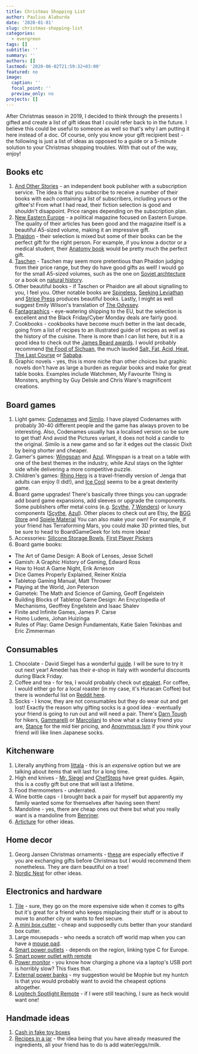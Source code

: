 ```yaml
---
title: Christmas Shopping List
author: Paulius Alaburda
date: '2020-01-01'
slug: christmas-shopping-list
categories: 
  - evergreen
tags: []
subtitle: ''
summary: ''
authors: []
lastmod: '2020-06-02T21:59:32+03:00'
featured: no
image:
  caption: ''
  focal_point: ''
  preview_only: no
projects: []
---
```


After Christmas season in 2019, I decided to think through the presents I gifted and create a list of gift ideas that I could refer back to in the future. I believe this could be useful to someone as well so that's why I am putting it here instead of a doc. Of course, only you know your gift recipient best - the following is just a list of ideas as opposed to a guide or a 5-minute solution to your Christmas shopping troubles. With that out of the way, enjoy! 

## Books etc

1. [And Other Stories](https://www.andotherstories.org/subscriptions/) - an independent book publisher with a subscription service. The idea is that you subscribe to receive a number of their books with each containing a list of subscribers, including yours or the giftee's! From what I had read, their fiction selection is good and shouldn't disappoint. Price ranges depending on the subscription plan. 
2. [New Eastern Europe](https://neweasterneurope.eu/subscribe/) - a political magazine focused on Eastern Europe. The quality of their articles has been good and the magazine itself is a beautiful A5-sized volume, making it an impressive gift.
3. [Phaidon](https://uk.phaidon.com/store/) - their selection is mixed but some of their books can be the perfect gift for the right person. For example, if you know a doctor or a medical student, their [Anatomy book](https://uk.phaidon.com/store/general-non-fiction/anatomy-exploring-the-human-body-9780714879888/) would be pretty much the perfect gift.
4. [Taschen](https://www.taschen.com/) - Taschen may seem more pretentious than Phaidon judging from their price range, but they do have good gifts as well! I would go for the small A5-sized volumes, such as the one on [Soviet archtecture](https://www.taschen.com/pages/en/catalogue/architecture/all/49365/facts.frederic_chaubin_cccp.htm) or a book on [natural history](https://www.taschen.com/pages/en/catalogue/classics/all/05420/facts.seba_cabinet_of_natural_curiosities.htm).
5. Other beautiful books - if Taschen or Phaidon are all about signalling to you, I feel you. Other notable books are [Spineless](https://www.amazon.com/Spineless-Portraits-Marine-Invertebrates-Backbone/dp/1419710079/), [Seeking Leviathan](https://cswannphotography.com/book/) and [Stripe Press](https://press.stripe.com/) produces beautiful books. Lastly, I might as well suggest Emily Wilson's translation of [The Odyssey](https://www.amazon.co.uk/Odyssey-Homer/dp/0393356256).
5. [Fantagraphics](https://www.fantagraphics.com/) - eye-watering shipping to the EU, but the selection is excellent and the Black Friday/Cyber Monday deals are fairly good.
6. Cookbooks - cookbooks have become much better in the last decade, going from a list of recipes to an illustrated guide of recipes as well as the history of the cuisine. There is more than I can list here, but it is a good idea to check out the [James Beard awards](https://www.jamesbeard.org/blog/this-years-best-cookbooks). I would probably recommend [the Food of Sichuan](https://www.amazon.co.uk/Food-Sichuan-Fuchsia-Dunlop/dp/1408867559), the much lauded [Salt, Fat, Acid, Heat](https://www.amazon.co.uk/Salt-Fat-Acid-Heat-Mastering/dp/1782112308/), [The Last Course](https://www.amazon.co.uk/dp/037550429X/) or [Sababa](https://www.amazon.co.uk/dp/0525533451/).
7. Graphic novels - yes, this is more niche than other choices but graphic novels don't have as large a burden as regular books and make for great table books. Examples include Watchmen, My Favourite Thing is Monsters, anything by Guy Delisle and Chris Ware's magnificent creations.

## Board games

1. Light games: [Codenames](https://boardgamegeek.com/boardgame/178900/codenames) and [Similo](https://boardgamegeek.com/boardgame/268620/similo). I have played Codenames with probably 30-40 different people and the game has always proven to be interesting. Also, Codenames usually has a localised version so be sure to get that! And avoid the Pictures variant, it does not hold a candle to the original. Similo is a new game and so far it edges out the classic Dixit by being shorter and cheaper.
2. Gamer's games: [Wingspan](https://boardgamegeek.com/boardgame/266192/wingspan) and [Azul](https://boardgamegeek.com/boardgame/230802/azul). Wingspan is a treat on a table with one of the best themes in the industry, while Azul stays on the lighter side while delivering a more competitive puzzle. 
3. Children's games: [Rhino Hero](https://boardgamegeek.com/boardgame/91514/rhino-hero) is a travel-friendly version of Jenga that adults can enjoy (I did!), and [Ice Cool](https://boardgamegeek.com/boardgame/177524/icecool) seems to be a great dexterity game.
4. Board game upgrades! There's basically three things you can upgrade: add board game expansions, add sleeves or upgrade the components. Some publishers offer metal coins (e.g. [Scythe](https://stonemaier-games.myshopify.com/products/metal-coins-scythe-asia?variant=25456101190), [7 Wonders](https://shop.rprod.com/en/7-wonders-duel/52-7-wonders-duel-metal-coins.html)) or luxury components ([Scythe](https://stonemaier-games.myshopify.com/products/scythe-metal-mechs-1-from-each-faction), [Azul](https://www.nextmovegames.com/en/home/31-azul-joker-tiles.html)). Other places to check out are Etsy, the [BGG Store](https://boardgamegeekstore.com/) and [Spiele Material](https://www.spielematerial.de/en/) You can also make your own! For example, if your friend has Terraforming Mars, you could make 3D printed tiles, but be sure to head to BoardGameGeek for lots more ideas! 
5. Accessories: [Silicone Storage Bowls](https://www.amazon.co.uk/Collapsible-Portable-Accessory-Components-Roleplaying/dp/B08DCDRVJQ), [First Player Pickers](https://www.amazon.co.uk/Ddfly-Shocking-Roulette-Detector-Reloaded/dp/B07G9H2QG8/)
6. Board game books:
  * The Art of Game Design: A Book of Lenses, Jesse Schell
  * Gamish: A Graphic History of Gaming, Edward Ross
  * How to Host A Game Night, Erik Arneson
  * Dice Games Properly Explained, Reiner Knizia
  * Tabletop Gaming Manual, Matt Thrower
  * Playing at the World, Jon Peterson
  * Gametek: The Math and Science of Gaming, Geoff Engelstein
  * Building Blocks of Tabletop Game Design: An Encyclopedia of Mechanisms, Geoffrey Engelstein and Isaac Shalev
  * Finite and Infinite Games, James P. Carse
  * Homo Ludens, Johan Huizinga
  * Rules of Play: Game Design Fundamentals, Katie Salen Tekinbas and Eric Zimmerman

## Consumables

1. Chocolate - David Siegel has a wonderful [guide](https://medium.com/@pullnews/david-siegels-chocolate-porn-156f648a69ab). I will be sure to try it out next year! Amedei has their e-shop in Italy with wonderful discounts during Black Friday.
2. Coffee and tea - for tea, I would probably check out [eteaket](https://www.eteaket.co.uk/). For coffee, I would either go for a local roaster (in my case, it's Huracan Coffee) but there is wonderful list on [Reddit here](https://www.reddit.com/r/Coffee/comments/9272cl/where_to_buy_roasted_coffee_beans_in_europe/).
3. Socks - I know, they are not consumables but they do wear out and get lost! Exactly the reason why gifting socks is a good idea - eventually your friend is going to run out and will need a pair. There's [Darn Tough](https://darntough.com/collections/men) for hikers, [Gammarelli](https://www.meschaussettesrouges.com/en/3_gammarelli) or [Marcoliani](https://www.marcoliani.it/en/distribution/) to show what a classy friend you are, [Stance](https://euro.stance.eu.com/) for the mid tier pricing, and [Anonymous Ism](https://anonymousism.com/) if you think your friend will like linen Japanese socks.

## Kitchenware

1. Literally anything from [Iittala](https://www.iittala.com/collections/iittala/tools/c/tools/intro) - this is an _expensive_ option but we are talking about items that will last for a long time.
2. High end knives - [Mr. Siegel](https://medium.com/@pullnews/david-siegels-knife-porn-ea19f8553e79?) and [ChefSteps](https://www.chefsteps.com/activities/the-chefsteps-kitchen-team-shares-their-favorite-knives) have great guides. Again, this is a costly gift but one that will last a lifetime.
3. Food thermometers - underrated.
4. Wine bottle caps - I brought back a pair for myself but apparently my family wanted some for themselves after having seen them!
5. Mandoline - yes, there are cheap ones out there but what you really want is a mandoline from [Benriner](https://www.amazon.co.uk/s?k=mandoline+benriner&ref=nb_sb_noss).
6. [Articture](https://articture.com/) for other ideas. 

## Home decor

1. Georg Jansen Christmas ornaments - [these](https://www.georgjensen.com/global/christmas/scandinavian-christmas-decorations) are especially effective if you are exchanging gifts before Christmas but I would recommend them nonetheless. They are darn beautiful on a tree!
2. [Nordic Nest](https://www.nordicnest.com/) for other ideas.

## Electronics and hardware

1. [Tile](https://www.thetileapp.com/en-eu/) - sure, they go on the more expensive side when it comes to gifts but it's great for a friend who keeps misplacing their stuff or is about to move to another city or wants to feel secure.
2. [A mini box cutter](https://www.amazon.com/dp/B00M1XZXGU) - cheap and supposedly cuts better than your standard box cutter.
3. Large mousepads - who needs a scratch off world map when you can have a [mouse pad](https://www.amazon.com/dp/B01IR37TXM/).
4. [Smart power outlets](https://www.amazon.com/dp/B07MV7F26P/ref=psdc_6291368011_t1_B07BGT5RX6) - depends on the region, linking type C for Europe.
5. [Smart power outlet with remote](https://www.amazon.com/dp/B00DQELHBS/)
6. [Power monitor](https://www.amazon.com/dp/B01CVMAK2M/) - you know how charging a phone via a laptop's USB port is horribly slow? This fixes that.
7. [External power banks](https://www.amazon.co.uk/Mophie-PowerStation-X-Large-Portable-Charger-Black/dp/B07K4YQDLC/) - my suggestion would be Mophie but my huntch is that you would probably want to avoid the cheapest options altogether.
8. [Logitech Spotlight Remote](https://www.logitech.com/en-us/product/spotlight-presentation-remote) - if I were still teaching, I sure as heck would want one!

## Handmade ideas

1. [Cash in fake toy boxes](https://twitter.com/TwoClawsMedia/status/1210030954485633025)
2. [Recipes in a jar](https://www.tasteofhome.com/collection/recipes-for-gifts-in-a-jar/) - the idea being that you have already measured the ingredients, all your friend has to do is add water/eggs/milk.

